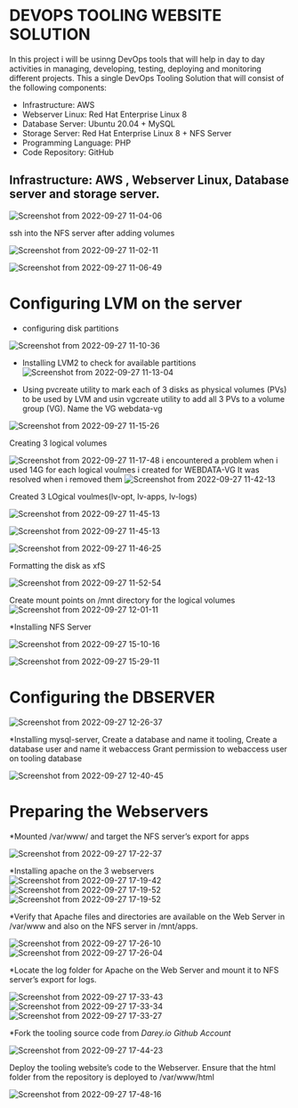 # DEVOPS TOOLING WEBSITE SOLUTION

In this project i will be usinng DevOps tools that will help in day to day activities in managing, developing, testing, deploying and monitoring different projects.
This a single DevOps Tooling Solution that will consist of the following components:

* Infrastructure: AWS 
* Webserver Linux: Red Hat Enterprise Linux 8
* Database Server: Ubuntu 20.04 + MySQL
* Storage Server: Red Hat Enterprise Linux 8 + NFS Server
* Programming Language: PHP
* Code Repository: GitHub

##  Infrastructure: AWS , Webserver Linux, Database server and storage server.
![Screenshot from 2022-09-27 11-04-06](https://user-images.githubusercontent.com/110517150/192497491-79caf5a7-b2a7-452b-90cf-b219ee135178.png)

ssh into the NFS server after adding volumes

![Screenshot from 2022-09-27 11-02-11](https://user-images.githubusercontent.com/110517150/192497295-3f453ffc-c252-437f-9dd3-4f2564dcfb65.png)

![Screenshot from 2022-09-27 11-06-49](https://user-images.githubusercontent.com/110517150/192498190-0c5db8bf-2f78-4c28-a0f1-4268ed5e1d6e.png)

# Configuring LVM on the server 
* configuring disk partitions

![Screenshot from 2022-09-27 11-10-36](https://user-images.githubusercontent.com/110517150/192499072-93ff3306-80b7-418f-b777-9a8eccc63800.png)

* Installing LVM2 to check for available partitions
![Screenshot from 2022-09-27 11-13-04](https://user-images.githubusercontent.com/110517150/192499385-331cbd72-e64e-403d-b227-194a0704b34d.png)

* Using pvcreate utility to mark each of 3 disks as physical volumes (PVs) to be used by LVM and usin vgcreate utility to add all 3 PVs to a volume group (VG). Name the VG webdata-vg

![Screenshot from 2022-09-27 11-15-26](https://user-images.githubusercontent.com/110517150/192500926-bfed4871-581a-4089-b15c-9337fc73741f.png)

Creating 3 logical volumes

![Screenshot from 2022-09-27 11-17-48](https://user-images.githubusercontent.com/110517150/192500340-76ed058c-4e2e-4d7e-b870-3daced40b636.png)
i encountered a problem when i used 14G for each logical voulmes i created for WEBDATA-VG
It was resolved when i removed them 
![Screenshot from 2022-09-27 11-42-13](https://user-images.githubusercontent.com/110517150/192505191-7dcdc9a2-75e3-4869-a2de-9cc4260e5555.png)


Created 3 LOgical voulmes(lv-opt, lv-apps, lv-logs)

![Screenshot from 2022-09-27 11-45-13](https://user-images.githubusercontent.com/110517150/192505754-7b12d356-83c8-46d3-b7b2-237c8edccf64.png)

![Screenshot from 2022-09-27 11-45-13](https://user-images.githubusercontent.com/110517150/192506310-b2b7d3dd-cd9b-4855-8ef1-a9c61c0c0fa2.png)

![Screenshot from 2022-09-27 11-46-25](https://user-images.githubusercontent.com/110517150/192506185-c21a6c81-c639-4f99-89dd-beabb0b94139.png)

Formatting the disk as xfS

![Screenshot from 2022-09-27 11-52-54](https://user-images.githubusercontent.com/110517150/192507184-adf0a504-8305-48b1-96fe-55f03939b924.png)

Create mount points on /mnt directory for the logical volumes 
![Screenshot from 2022-09-27 12-01-11](https://user-images.githubusercontent.com/110517150/192508718-830e9ee2-3a82-473f-973d-8c427311a9e1.png)

*Installing NFS Server

![Screenshot from 2022-09-27 15-10-16](https://user-images.githubusercontent.com/110517150/192549857-9469e33c-a5c5-46d7-bc65-ff03d63dbcf4.png)

![Screenshot from 2022-09-27 15-29-11](https://user-images.githubusercontent.com/110517150/192554480-bc840a2a-cfe0-4e5e-96ae-c19f07dceeec.png)

# Configuring the DBSERVER
![Screenshot from 2022-09-27 12-26-37](https://user-images.githubusercontent.com/110517150/192513413-cf395d67-185c-442a-9017-1f0281842d0b.png)

*Installing mysql-server, Create a database and name it tooling, Create a database user and name it webaccess
Grant permission to webaccess user on tooling database

![Screenshot from 2022-09-27 12-40-45](https://user-images.githubusercontent.com/110517150/192515935-2d767e72-0d70-4593-aeb8-d89a8e5d7620.png)


# Preparing the Webservers
*Mounted /var/www/ and target the NFS server’s export for apps

![Screenshot from 2022-09-27 17-22-37](https://user-images.githubusercontent.com/110517150/192581390-e629544a-d386-4c9a-8ced-03897c164a30.png)

*Installing apache on the 3 webservers
![Screenshot from 2022-09-27 17-19-42](https://user-images.githubusercontent.com/110517150/192580744-634b86f2-adf0-4dfc-bdf8-a8f12e755ac9.png)
![Screenshot from 2022-09-27 17-19-52](https://user-images.githubusercontent.com/110517150/192580765-fe0be780-f3c5-48d3-bd16-db1af493b1b8.png)
![Screenshot from 2022-09-27 17-19-52](https://user-images.githubusercontent.com/110517150/192580789-ca58126b-d854-4e70-a7e8-7b00a5a89c1d.png)


*Verify that Apache files and directories are available on the Web Server in /var/www and also on the NFS server in /mnt/apps.

![Screenshot from 2022-09-27 17-26-10](https://user-images.githubusercontent.com/110517150/192582136-8c41676e-d09b-4fba-b1a8-e823e0c46547.png)
![Screenshot from 2022-09-27 17-26-04](https://user-images.githubusercontent.com/110517150/192582165-eb7c9602-ac5b-41d2-9113-809add8bb0f1.png)

*Locate the log folder for Apache on the Web Server and mount it to NFS server’s export for logs. 

![Screenshot from 2022-09-27 17-33-43](https://user-images.githubusercontent.com/110517150/192584304-b120807c-afff-4121-8e75-38bf60e85d14.png)
![Screenshot from 2022-09-27 17-33-34](https://user-images.githubusercontent.com/110517150/192584337-5a1d82ef-9229-46ff-b45d-f35d92fb6da0.png)
![Screenshot from 2022-09-27 17-33-27](https://user-images.githubusercontent.com/110517150/192584361-d6b852d9-ad8d-4178-a82d-99bda0cf414f.png)

*Fork the tooling source code from *Darey.io Github Account*

![Screenshot from 2022-09-27 17-44-23](https://user-images.githubusercontent.com/110517150/192586414-a9fbb356-8ffb-4d44-b386-4409d3fb28e1.png)

Deploy the tooling website’s code to the Webserver. Ensure that the html folder from the repository is deployed to /var/www/html

![Screenshot from 2022-09-27 17-48-16](https://user-images.githubusercontent.com/110517150/192587195-caef2e1e-5ceb-4f2f-8f10-33bda1bdcb78.png)

